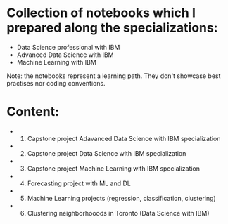 # Collection of notebooks which I prepared along the specializations:

- Data Science professional with IBM
- Advanced Data Science with IBM
- Machine Learning with IBM

Note: the notebooks represent a learning path. They don't showcase best practises nor coding conventions.

# Content:
- 1. Capstone project Adavanced Data Science with IBM specialization
- 2. Capstone project Data Science with IBM specialization
- 3. Capstone project Machine Learning with IBM specialization
- 4. Forecasting project with ML and DL
- 5. Machine Learning projects (regression, classification, clustering)
- 6. Clustering neighborhooods in Toronto (Data Science with IBM) 
